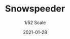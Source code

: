 ---
title: "Snowspeeder"
subtitle: "1/52 Scale"
date: "2021-01-28"
cover_img: "/images/revell/snowspeeder/Cover.webp"
img1: "/images/revell/snowspeeder/1.webp"
img2: "/images/revell/snowspeeder/2.webp"
img3: "/images/revell/snowspeeder/3.webp"
img4: "/images/revell/snowspeeder/4.webp"
img5: "/images/revell/snowspeeder/5.webp"
---